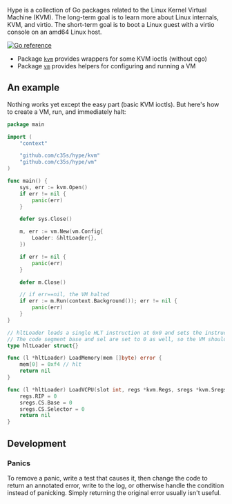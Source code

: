 Hype is a collection of Go packages related to the Linux Kernel Virtual Machine (KVM). The long-term goal is to learn more about Linux internals, KVM, and virtio. The short-term goal is to boot a Linux guest with a virtio console on an amd64 Linux host.

[![Go reference](https://pkg.go.dev/badge/github.com/c35s/hype.svg)](https://pkg.go.dev/github.com/c35s/hype)

- Package [`kvm`](https://pkg.go.dev/github.com/c35s/hype/kvm) provides wrappers for some KVM ioctls (without cgo)
- Package [`vm`](https://pkg.go.dev/github.com/c35s/hype/kvm) provides helpers for configuring and running a VM

## An example

Nothing works yet except the easy part (basic KVM ioctls). But here's how to create a VM, run, and immediately halt:

```go
package main

import (
	"context"

	"github.com/c35s/hype/kvm"
	"github.com/c35s/hype/vm"
)

func main() {
	sys, err := kvm.Open()
	if err != nil {
		panic(err)
	}

	defer sys.Close()

	m, err := vm.New(vm.Config{
		Loader: &hltLoader{},
	})

	if err != nil {
		panic(err)
	}

	defer m.Close()

    // if err==nil, the VM halted
	if err := m.Run(context.Background()); err != nil {
		panic(err)
	}
}

// hltLoader loads a single HLT instruction at 0x0 and sets the instruction pointer to 0.
// The code segment base and sel are set to 0 as well, so the VM should halt immediately.
type hltLoader struct{}

func (l *hltLoader) LoadMemory(mem []byte) error {
	mem[0] = 0xf4 // hlt
	return nil
}

func (l *hltLoader) LoadVCPU(slot int, regs *kvm.Regs, sregs *kvm.Sregs) error {
	regs.RIP = 0
	sregs.CS.Base = 0
	sregs.CS.Selector = 0
	return nil
}
```

## Development

### Panics

To remove a panic, write a test that causes it, then change the code to return an annotated error, write to the log, or otherwise handle the condition instead of panicking. Simply returning the original error usually isn't useful.
